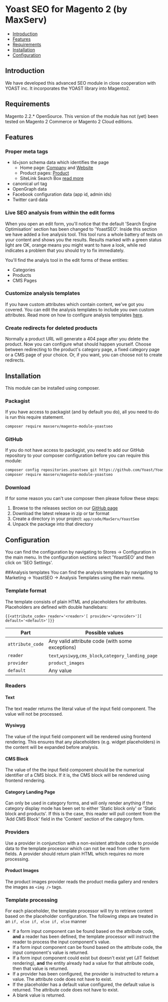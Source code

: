 # Yoast SEO for Magento 2 (by MaxServ)

- [Introduction](#Introduction)
- [Features](#Features)
- [Requirements](#Requirements)
- [Installation](#Installation)
- [Configuration](#Configuration)

## Introduction
We have developed this advanced SEO module in close cooperation with YOAST inc. 
It incorporates the YOAST library into Magento2.

## Requirements
Magento 2.2.* OpenSource. 
This version of the module has not (yet) been tested on Magento 2 Commerce or Magento 2 Cloud editions.

## Features
### Proper meta tags
- ld+json schema data which identifies the page
    - Home page: [Company](https://schema.org/Corporation) and [Website](https://schema.org/WebSite)
    - Product pages: [Product](https://schema.org/Product)
    - SiteLink Search Box [read more](https://developers.google.com/search/docs/guides/enhance-site#add-a-sitelinks-searchbox-for-your-site)
- canonical url tag
- OpenGraph data
- Facebook configuration data (app id, admin ids)
- Twitter card data

### Live SEO analysis from within the edit forms
When you open an edit form, you'll notice that the default 'Search Engine Optimisation' section has been changed to 'YoastSEO'.
Inside this section we have added a live analysis tool. 
This tool runs a whole battery of tests on your content and shows you the results.
Results marked with a green status light are OK, 
orange means you might want to have a look, 
while red indicates a problem that you should try to fix immediately.

You'll find the analyis tool in the edit forms of these entities:
- Categories
- Products
- CMS Pages

### Customize analysis templates
If you have custom attributes which contain content, we've got you covered.
You can edit the analysis templates to include you own custom attributes.
Read more on how to configure analysis templates [here](##analysis-templates).

### Create redirects for deleted products
Normally a product URL will generate a 404 page after you delete the product.
Now you can configure what should happen yourself. 
Choose between redirecting to the product's category page, 
a fixed category page or a CMS page of your choice.
Or, if you want, you can choose not to create redirects.

## Installation
This module can be installed using composer. 

### Packagist
If you have access to packagist (and by default you do), all you need to do is run this require statement.
```bash
composer require maxserv/magento-module-yoastseo
```

### GitHub
If you do not have access to packagist, 
you need to add our GitHub repository to your composer configuration before you can require this module:
```bash
composer config repositories.yoastseo git https://github.com/Yoast/Yoast-SEO-for-Magento2
composer require maxserv/magento-module-yoastseo
```

### Download
If for some reason you can't use composer then please follow these steps:
1. Browse to the releases section on our [GitHub page](https://github.com/Yoast/magento-seo/releases)
2. Download the latest release in zip or tar format
3. Create a directory in your project: ```app/code/MaxServ/YoastSeo```
4. Unpack the package into that directory

## Configuration
You can find the configuration by navigating to Stores -> Configuration in the main menu. 
In the configuration sections select 'YoastSEO' and then click on 'SEO Settings'.

##Analysis templates
You can find the analysis templates by navigating to Marketing -> YoastSEO -> Analysis Templates using the main menu.

### Template format
The template consists of plain HTML and placeholders for attributes. 
Placeholders are defined with double handlebars:
```
{{<attribute_code> reader='<reader>'[ provider='<provider>'][ default='<default>']}}
```

|Part|Possible values|
|---|---|
|```attribute_code```|Any valid attribute code (with some exceptions)|
|```reader```|```text```,```wysiwyg```,```cms_block```,```category_landing_page```|
|```provider```|```product_images```|
|```default```|Any value|

### Readers
#### Text
The text reader returns the literal value of the input field component. 
The value will not be processed.

#### Wysiwyg
The value of the input field component will be rendered using frontend rendering.
This ensures that any placeholders (e.g. widget placeholders) in the content will
be expanded before analysis.

#### CMS Block
The value of the the input field component should be the numerical identifier of a CMS block.
If it is, the CMS block will be rendered using frontend rendering.

#### Category Landing Page
Can only be used in category forms,
and will only render anything if the category display mode has been set to either 
'Static block only' or 'Static block and products'.
If this is the case, this reader will pull content from the 'Add CMS Block' field in the 'Content' section of the category form. 

### Providers
Use a provider in conjunction with a non-existent attribute code to provide data to the template processor
which can not be read from other form fields. A provider should return plain HTML which requires no more processing. 

#### Product Images 
The product images provider reads the product media gallery and renders the images as ```<img />``` tags.

### Template processing 
For each placeholder, the template processor will try to retrieve content based on the placeholder configuration. 
The following steps are treated in an ```if, else if, else if, else``` manner

- If a form input component can be found based on the attribute code, **and** a reader has been defined, 
the template processor will instruct the reader to process the input component's value.
- If a form input component can be found based on the attribute code, the input component's value is returned.
- If a form input component could exist but doesn't exist yet (JIT fieldset rendering), 
**and** the entity already had a value for that attribute code, then that value is returned.
- If a provider has been configured, the provider is instructed to return a value. The attribute code does not have to exist.
- If the placeholder has a default value configured, the default value is returned. The attribute code does not have to exist.
- A blank value is returned.
